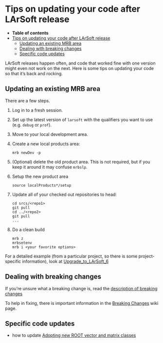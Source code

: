 Tips on updating your code after LArSoft release
======================================================================================================

-   **Table of contents**
-   [Tips on updating your code after LArSoft release](#Tips-on-updating-your-code-after-LArSoft-release)
    -   [Updating an existing MRB area](#Updating-an-existing-MRB-area)
    -   [Dealing with breaking changes](#Dealing-with-breaking-changes)
    -   [Specific code updates](#Specific-code-updates)

LArSoft releases happen often, and code that worked fine with one version might even not work on the next.
Here is some tips on updating your code so that it’s back and rocking.

Updating an existing MRB area
----------------------------------------------------------------

There are a few steps.

1.  Log in to a fresh session.
2.  Set up the latest version of `larsoft` with the qualifiers you want to use (e.g. `debug` or `prof`).
3.  Move to your local development area.
4.  Create a new local products area:

        mrb newDev -p

5.  (Optional) delete the old product area. This is not required, but if you keep it around it may confuse `mrbslp`.
6.  Setup the new product area

        source localProducts*/setup

7.  Update all of your checked out repositories to head:

        cd srcs/<repo1>
        git pull
        cd ../<repo2>
        git pull
        ...

8.  Do a clean build

        mrb z
        mrbsetenv
        mrb i <your favorite options>

For a detailed example (from a particular project, so there is some project-specific information), look at [Upgrade\_to\_LArSoft\_6](/redmine/projects/sbndcode/wiki/Upgrade_to_LArSoft_6)

Dealing with breaking changes
----------------------------------------------------------------

If you’re unsure what a breaking change is, read the [description of breaking changes](Getting_new_code_into_a_LArSoft_release)

To help in fixing, there is important information in the [Breaking Changes](Breaking_Changes) wiki page.

Specific code updates
------------------------------------------------

-   how to update [Adopting new ROOT vector and matrix classes](From_ROOT_vectors_(TVector3)_to_ROOT_GenVector)
